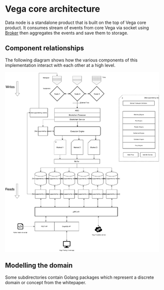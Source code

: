 # Vega core architecture

Data node is a standalone product that is built on the top of Vega core product.
It consumes stream of events from core Vega via socket using [Broker](./broker.md) then aggregates the events and save them to storage.

## Component relationships

The following diagram shows how the various components of this implementation interact with each other at a high level.

![Vega core protocol architecture](diagrams/design-architecture-191003001.svg "Vega core protocol architecture")

## Modelling the domain

Some subdirectories contain Golang packages which represent a discrete domain or concept from the whitepaper.